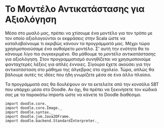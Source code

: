 # Το Μοντέλο Αντικατάστασης για Αξιολόγηση

 Μέσα στο μυαλό μας, πρέπει να χτίσουμε ένα μοντέλο για τον τρόπο με τον οποίο αξιολογούνται οι εκφράσεις στην Scala ώστε να καταλαβαίνουμε τι ακριβώς κάνουν τα προγράμματά μας.
 Μέχρι τώρα χρησιμοποιούσαμε ένα αυθαίρετο μοντέλο.
 Σ' αυτή την ενότητα θα το κάνουμε λίγο πιο συγκεκριμένο. Θα μάθουμε το *μοντέλο αντικατάστασης* για αξιολόγηση.
 Στον προγραμματισμό συνηθίζεται να χρησιμοποιούμε φανταχτερές λέξεις για απλές έννοιες.
 Σίγουρα έχετε ακούσει για την αντικατάσταση στο μάθημα της άλγεβρας στο σχολείο. Τώρα, απλώς θα βάλουμε αυτές τις ιδέες που ήδη γνωρίζετε μέσα σε ένα άλλο πλαίσιο.

<div class="callout callout-info">
Τα προγράμματά σας θα δουλέψουν αν τα εκτελείτε από την κονσόλα SBT που υπάρχει μέσα στο Doodle. Αν όχι, θα πρέπει να ξεκινήσετε τον κώδικά σας με τα παρακάτω imports ώστε να κάνετε το Doodle διαθέσιμο.

```tut:silent
import doodle.core._
import doodle.core.Image._
import doodle.syntax._
import doodle.jvm.Java2DFrame._
import doodle.backend.StandardInterpreter._
```
</div>
